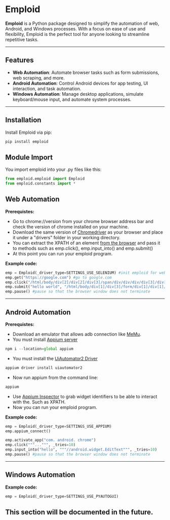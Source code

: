# Emploid

**Emploid** is a Python package designed to simplify the automation of web, Android, and Windows processes. With a focus on ease of use and flexibility, Emploid is the perfect tool for anyone looking to streamline repetitive tasks.

---

## Features

- **Web Automation**: Automate browser tasks such as form submissions, web scraping, and more.
- **Android Automation**: Control Android devices for app testing, UI interaction, and task automation.
- **Windows Automation**: Manage desktop applications, simulate keyboard/mouse input, and automate system processes.

---

## Installation

Install Emploid via pip:

```python
pip install emploid
```

## Module Import

You import emploid into your .py files like this:

```python
from emploid.emploid import Emploid
from emploid.constants import *
```

## Web Automation
**Prerequistes:**
* Go to chrome://version from your chrome browser address bar and check the version of chrome installed on your machine.
* Download the same version of [Chromedriver](https://googlechromelabs.github.io/chrome-for-testing/) as your browser and place it under a "drivers" folder in your working directory.
* You can extract the XPATH of an element [from the browser](https://stackoverflow.com/questions/3030487/is-there-a-way-to-get-the-xpath-in-google-chrome#:~:text=All%20above%20answers%20are%20correct%20here%20is%20another%20way%20with%20screenshot%20too.) and pass it to methods such as emp.click(), emp.input_into() and emp.submit()
* At this point you can run your emploid program.

**Example code:**
```python
emp = Emploid(_driver_type=SETTINGS_USE_SELENIUM) #init emploid for web
emp.get("https://google.com") #go to google.com
emp.click("/html/body/div[2]/div[2]/div[3]/span/div/div/div/div[3]/div[1]/button[2]/div") #click on popup accept button
emp.submit("hello world", "/html/body/div[1]/div[3]/form/div[1]/div[1]/div[1]/div/div[2]/textarea") #search for the string "hello world"
emp.pause() #pause so that the browser window does not terminate
```
---

## Android Automation
**Prerequistes:**
* Download an emulator that allows adb connection like [MeMu](https://www.memuplay.com/download.html).
* You must install [Appium server](https://appium.io/docs/en/2.0/quickstart/install/)
```javascript
npm i --location=global appium
```
* You must install the [UiAutomator2 Driver](https://appium.io/docs/en/2.0/quickstart/uiauto2-driver/)
```javascript
appium driver install uiautomator2
```
* Now run appium from the command line:
```javascript
appium
```
* Use [Appium Inspector](https://github.com/appium/appium-inspector/releases) to grab widget identifiers to be able to interact with the. Such as XPATH.
* Now you can run your emploid program.

**Example code:**
```python
emp = Emploid(_driver_type=SETTINGS_USE_APPIUM)
emp.appium_connect()

emp.activate_app("com. android. chrome")
emp.click("""...""", _tries=10)
emp.input_into("hello", """//android.widget.EditText""", _tries=10)
emp.pause() #pause so that the browser window does not terminate
```
---

## Windows Automation
**Example code:**
```python
emp = Emploid(_driver_type=SETTINGS_USE_PYAUTOGUI)
```
This section will be documented in the future.
---


